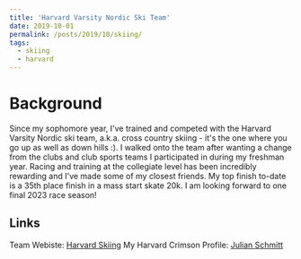 ```yaml
---
title: 'Harvard Varsity Nordic Ski Team'
date: 2019-10-01
permalink: /posts/2019/10/skiing/
tags:
  - skiing
  - harvard
---
```

Background
======
Since my sophomore year, I've trained and competed with the Harvard Varsity Nordic ski team, a.k.a. cross country skiing - it's the one where you go up as well as down hills :). I walked onto the team after wanting a change from the clubs and club sports teams I participated in during my freshman year. Racing and training at the collegiate level has been incredibly rewarding and I've made some of my closest friends. My top finish to-date is a 35th place finish in a mass start skate 20k. I am looking forward to one final 2023 race season! 

Links
------
Team Webiste: [Harvard Skiing](https://gocrimson.com/sports/alpine-skiing)
My Harvard Crimson Profile: [Julian Schmitt](https://gocrimson.com/sports/alpine-skiing/roster/julian-schmitt/24928)
